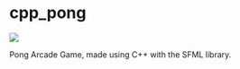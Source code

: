 # cpp_pong

![](C:\Users\amanp\Downloads\ezgif.com-gif-maker.gif)

Pong Arcade Game, made using C++ with the SFML library.

